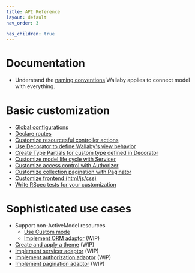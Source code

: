 ```yaml
---
title: API Reference
layout: default
nav_order: 3

has_children: true
---
```


# Documentation

- Understand the [naming conventions](convention.md) Wallaby applies to connect model with everything.

# Basic customization

- [Global configurations](configuration.md)
- [Declare routes](route.md)
- [Customize resourcesful controller actions](controller.md)
- [Use Decorator to define Wallaby's view behavior](decorator.md)
- [Create Type Partials for custom type defined in Decorator](view.md)
- [Customize model life cycle with Servicer](servicer.md)
- [Customize access control with Authorizer](authorizer.md)
- [Customize collection pagination with Paginator](paginator.md)
- [Customize frontend (html/js/css)](frontend.md)
- [Write RSpec tests for your customization](test.md)

# Sophisticated use cases

- Support non-ActiveModel resources
  - [Use Custom mode](custom.md)
  - [Implement ORM adaptor](orm_adaptor.md) (WIP)
- [Create and apply a theme](theme.md) (WIP)
- [Implement servicer adaptor](servicer_adaptor.md) (WIP)
- [Implement authorization adaptor](authorization_adaptor.md) (WIP)
- [Implement pagination adaptor](pagination_adaptor.md) (WIP)

